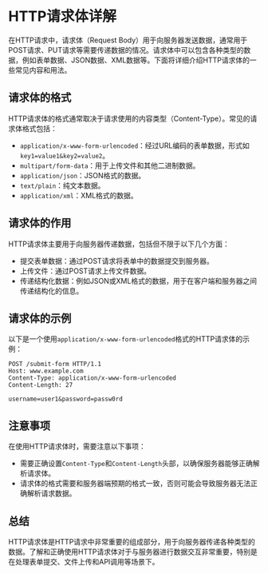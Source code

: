 # HTTP请求体详解

在HTTP请求中，请求体（Request Body）用于向服务器发送数据，通常用于POST请求、PUT请求等需要传递数据的情况。请求体中可以包含各种类型的数据，例如表单数据、JSON数据、XML数据等。下面将详细介绍HTTP请求体的一些常见内容和用法。

## 请求体的格式

HTTP请求体的格式通常取决于请求使用的内容类型（Content-Type）。常见的请求体格式包括：

- `application/x-www-form-urlencoded`：经过URL编码的表单数据，形式如`key1=value1&key2=value2`。
- `multipart/form-data`：用于上传文件和其他二进制数据。
- `application/json`：JSON格式的数据。
- `text/plain`：纯文本数据。
- `application/xml`：XML格式的数据。

## 请求体的作用

HTTP请求体主要用于向服务器传递数据，包括但不限于以下几个方面：

- 提交表单数据：通过POST请求将表单中的数据提交到服务器。
- 上传文件：通过POST请求上传文件数据。
- 传递结构化数据：例如JSON或XML格式的数据，用于在客户端和服务器之间传递结构化的信息。

## 请求体的示例

以下是一个使用`application/x-www-form-urlencoded`格式的HTTP请求体的示例：

```
POST /submit-form HTTP/1.1
Host: www.example.com
Content-Type: application/x-www-form-urlencoded
Content-Length: 27

username=user1&password=passw0rd
```

## 注意事项

在使用HTTP请求体时，需要注意以下事项：

- 需要正确设置`Content-Type`和`Content-Length`头部，以确保服务器能够正确解析请求体。
- 请求体的格式需要和服务器端预期的格式一致，否则可能会导致服务器无法正确解析请求数据。

## 总结

HTTP请求体是HTTP请求中非常重要的组成部分，用于向服务器传递各种类型的数据。了解和正确使用HTTP请求体对于与服务器进行数据交互非常重要，特别是在处理表单提交、文件上传和API调用等场景下。
